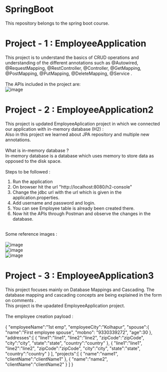 # SpringBoot
This repository belongs to the spring boot course. 

# Project - 1 : EmployeeApplication
This project is to understand the basics of CRUD operations and understanding of the different annotations such as @Autowired, @RequestMapping, @RestController, @Controller, @GetMapping, @PostMapping, @PutMapping, @DeleteMapping, @Service . <br> <br>
The APIs included in the project are: <br>
![image](https://github.com/user-attachments/assets/13af6bc4-196b-4cf4-8637-aa22fa4aa936)
<br>
# Project - 2 : EmployeeApplication2
This project is updated EmployeeAplication project in which we connected our application with in-memory database (H2) : <br>
Also in this project we learned about JPA repository and multiple new annotations. <br> <br>
What is in-memory database ? <br>
In-memory database is a database which uses memory to store data as opposed to the disk space. <br><br>
Steps to be followed : <br>
1. Run the application <br>
2. On browser hit the url "http://localhost:8080/h2-console" <br>
3. Change the jdbc url with the url which is given in the application.properties. <br>
4. Add username and password and login. <br>
5. You can see Employee table is already been created there. <br>
6. Now hit the APIs through Postman and observe the changes in the database. <br> <br>

Some reference images : <br> <br>
![image](https://github.com/user-attachments/assets/125f5360-df3c-4943-af2f-37e0e67b38bd)  <br>
![image](https://github.com/user-attachments/assets/c8bd0bd3-3bb0-4f8c-b521-8231bd8037f8)  <br>
![image](https://github.com/user-attachments/assets/8ede2fee-62b1-408a-a8b4-e057ffb33921)  <br>

# Project - 3 : EmployeeApplication3
This project focuses mainly on Database Mappings and Cascading. The database mapping and cascading concepts are being explained in the form on comments . <br> 
This project is the upadated EmployeeApplication project. <br><br>
The employee creation payload : <br><br>
{
    "employeeName":"1st emp",
    "employeeCity":"Kolhapur",
    "spouse":{
        "name":"First employee spouse",
        "mobno": "9330339272",
        "age":30
    },
    "addresses":[
        {
        "line1":"line1",
        "line2":"line2",
        "zipCode":"zipCode",
        "city":"city",
        "state":"state",
        "country":"country"
        },
        {
        "line1":"line1",
        "line2":"line2",
        "zipCode":"zipCode",
        "city":"city",
        "state":"state",
        "country":"country"
        }
    ],
    "projects":[
        {
            "name":"name1",
            "clientName":"clientName1"
        },
        {
            "name":"name2",
            "clientName":"clientName2"
        }
    ]
}



